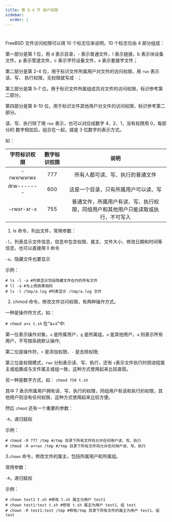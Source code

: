 ```yaml
---
title: 第 8.4 节 用户权限
sidebar:
  order: 1
---
```

# 

FreeBSD 文件访问权限可以用 10 个标志位来说明，10 个标志位由 4 部分组成：

第一部分是第 1 位，用 d 表示目录，- 表示普通文件，l 表示链接，b 表示块设备文件，p 表示管道文件，c 表示字符设备文件，s 表示套接字文件；

第二部分是第 2-4 位，用于标识文件所属用户对文件的访问权限，用 `rwx` 表示读、写、 执行权限，无权限就写成 `-`；

第三部分是第 5-7 位，用于标识文件所属组成员对文件的访问权限，标识参考第二部分。

第四部分是第 8-10 位，用于标识文件其他用户对文件的访问权限，标识参考第二部分。

读、写、执行除了用 `rwx` 表示，也可以对应成数字 4、2、1，没有权限用 0，每部分的 数字相加后，组合在一起，就是 3 位数字的表示方式。

如：

| 字符标识权限 | 数字标识权限 |                                       说明                                       |
| :----------: | :----------: | :------------------------------------------------------------------------------: |
|  -rwxrwxrwx  |     777      |                         所有人都可读、写、执行的普通文件                         |
|  drw-------  |     600      |                       这是一个目录，只有所属用户可以读、写                       |
|  -rwxr-xr-x  |     755      | 普通文件，所属用户有读、写、执行权限，同组用户和其他用户只能读取或执行，不可写入 |

1. ls 命令，列出文件，常用参数：

`-l`，列表显示文件信息，信息中包含权限、属主、文件大小、修改日期和时间等信息，也可以直接用 ll 命令

`-a`，隐藏文件也要显示

示例：

```shell-session
# ls -l -a #列表显示包括隐藏文件在内的所有文件
# ll -a #与上例效果相同
# ls -l /tmp/a.log #列表显示 /tmp/a.log 文件
```

2. chmod 命令，修改文件访问权限，有两种操作方式。

一种是操作符方式，如：

`# chmod a+x t.sh` 在“a+x”中:

第一位表示操作对象，`u` 是所属用户，`g` 是所属组，`o` 是其他用户，`a` 则表示所有用户，不写按系统默认操作;

第二位是操作符，`+` 是添加权限，`-` 是去除权限;

第三位是权限模式，`rwx` 分别表示读、写、执行，还有 `s`表示文件执行时把进程属主或组置成与文件属主或组一致，这种方式使用起来比较直观。

另一种是数字方式，如： `chmod 750 t.sh`

其中 7 表示所属用户拥有读、写、执行的权限，同组用户有读和执行的权限，其他用户则没有任何权限，这种方式使用起来比较方便。

然后 `chmod` 还有一个重要的参数：

`-R`，递归赋权

示例：

```shell-session
# chmod -R 777 /tmp #/tmp 目录下所有文件将允许任何用户读、写、执行
# chmod -R a+rwx /tmp #/tmp 目录下所有文件将允许任何用户读、写、执行
```

3.`chown` 命令，修改文件的属主，包括所属用户和所属组。

常用参数：

`-R`，递归赋权

示例：

```shell-session
# chown test1 t.sh #修改 t.sh 属主为用户 test1
# chown test1:test t.sh #修改 t.sh 属主为用户 test1、组 test
# chown -R test1:test /tmp #修改/tmp 目录下所有文件的属主为用户 test1、组 test
```
